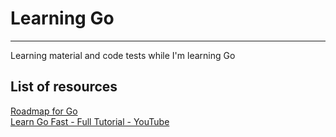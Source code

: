 # Learning Go

---

Learning material and code tests while I'm learning Go

## List of resources
[Roadmap for Go](https://roadmap.sh/golang)  
[Learn Go Fast - Full Tutorial - YouTube](https://www.youtube.com/watch?v=8uiZC0l4Ajw&t=341s&pp=0gcJCb0Ag7Wk3p_U)
